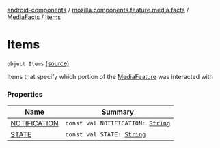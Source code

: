 [android-components](../../../index.md) / [mozilla.components.feature.media.facts](../../index.md) / [MediaFacts](../index.md) / [Items](./index.md)

# Items

`object Items` [(source)](https://github.com/mozilla-mobile/android-components/blob/master/components/feature/media/src/main/java/mozilla/components/feature/media/facts/MediaFacts.kt#L19)

Items that specify which portion of the [MediaFeature](#) was interacted with

### Properties

| Name | Summary |
|---|---|
| [NOTIFICATION](-n-o-t-i-f-i-c-a-t-i-o-n.md) | `const val NOTIFICATION: `[`String`](https://kotlinlang.org/api/latest/jvm/stdlib/kotlin/-string/index.html) |
| [STATE](-s-t-a-t-e.md) | `const val STATE: `[`String`](https://kotlinlang.org/api/latest/jvm/stdlib/kotlin/-string/index.html) |
